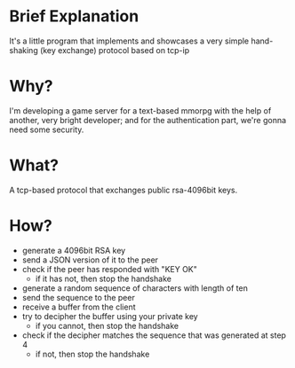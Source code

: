 # Brief Explanation
It's a little program that implements and showcases a very simple hand-shaking (key exchange) protocol based on tcp-ip

# Why?
I'm developing a game server for a text-based mmorpg with the help of another, very bright developer; and for the authentication part, we're gonna need some security.

# What?
A tcp-based protocol that exchanges public rsa-4096bit keys.

# How?
- generate a 4096bit RSA key
- send a JSON version of it to the peer
- check if the peer has responded with "KEY OK"
  - if it has not, then stop the handshake
- generate a random sequence of characters with length of ten
- send the sequence to the peer
- receive a buffer from the client
- try to decipher the buffer using your private key
  - if you cannot, then stop the handshake
- check if the decipher matches the sequence that was generated at step 4
  - if not, then stop the handshake
